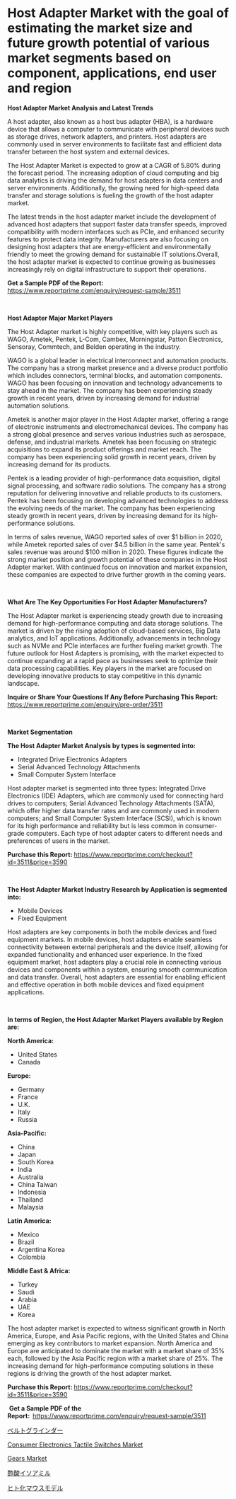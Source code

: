 <p><h1>Host Adapter Market with the goal of estimating the market size and future growth potential of various market segments based on component, applications, end user and region</h1></p><p><strong>Host Adapter Market Analysis and Latest Trends</strong></p>
<p><p>A host adapter, also known as a host bus adapter (HBA), is a hardware device that allows a computer to communicate with peripheral devices such as storage drives, network adapters, and printers. Host adapters are commonly used in server environments to facilitate fast and efficient data transfer between the host system and external devices.</p><p>The Host Adapter Market is expected to grow at a CAGR of 5.80% during the forecast period. The increasing adoption of cloud computing and big data analytics is driving the demand for host adapters in data centers and server environments. Additionally, the growing need for high-speed data transfer and storage solutions is fueling the growth of the host adapter market.</p><p>The latest trends in the host adapter market include the development of advanced host adapters that support faster data transfer speeds, improved compatibility with modern interfaces such as PCIe, and enhanced security features to protect data integrity. Manufacturers are also focusing on designing host adapters that are energy-efficient and environmentally friendly to meet the growing demand for sustainable IT solutions.Overall, the host adapter market is expected to continue growing as businesses increasingly rely on digital infrastructure to support their operations.</p></p>
<p><strong>Get a Sample PDF of the Report:&nbsp;</strong> <a href="https://www.reportprime.com/enquiry/request-sample/3511">https://www.reportprime.com/enquiry/request-sample/3511</a></p>
<p>&nbsp;</p>
<p><strong>Host Adapter Major Market Players</strong></p>
<p><p>The Host Adapter market is highly competitive, with key players such as WAGO, Ametek, Pentek, L-Com, Cambex, Morningstar, Patton Electronics, Sensoray, Commtech, and Belden operating in the industry.</p><p>WAGO is a global leader in electrical interconnect and automation products. The company has a strong market presence and a diverse product portfolio which includes connectors, terminal blocks, and automation components. WAGO has been focusing on innovation and technology advancements to stay ahead in the market. The company has been experiencing steady growth in recent years, driven by increasing demand for industrial automation solutions.</p><p>Ametek is another major player in the Host Adapter market, offering a range of electronic instruments and electromechanical devices. The company has a strong global presence and serves various industries such as aerospace, defense, and industrial markets. Ametek has been focusing on strategic acquisitions to expand its product offerings and market reach. The company has been experiencing solid growth in recent years, driven by increasing demand for its products.</p><p>Pentek is a leading provider of high-performance data acquisition, digital signal processing, and software radio solutions. The company has a strong reputation for delivering innovative and reliable products to its customers. Pentek has been focusing on developing advanced technologies to address the evolving needs of the market. The company has been experiencing steady growth in recent years, driven by increasing demand for its high-performance solutions.</p><p>In terms of sales revenue, WAGO reported sales of over $1 billion in 2020, while Ametek reported sales of over $4.5 billion in the same year. Pentek's sales revenue was around $100 million in 2020. These figures indicate the strong market position and growth potential of these companies in the Host Adapter market. With continued focus on innovation and market expansion, these companies are expected to drive further growth in the coming years.</p></p>
<p>&nbsp;</p>
<p><strong>What Are The Key Opportunities For Host Adapter Manufacturers?</strong></p>
<p><p>The Host Adapter market is experiencing steady growth due to increasing demand for high-performance computing and data storage solutions. The market is driven by the rising adoption of cloud-based services, Big Data analytics, and IoT applications. Additionally, advancements in technology such as NVMe and PCIe interfaces are further fueling market growth. The future outlook for Host Adapters is promising, with the market expected to continue expanding at a rapid pace as businesses seek to optimize their data processing capabilities. Key players in the market are focused on developing innovative products to stay competitive in this dynamic landscape.</p></p>
<p><strong>Inquire or Share Your Questions If Any Before Purchasing This Report:</strong> <a href="https://www.reportprime.com/enquiry/pre-order/3511">https://www.reportprime.com/enquiry/pre-order/3511</a></p>
<p>&nbsp;</p>
<p><strong>Market Segmentation</strong></p>
<p><strong>The Host Adapter Market Analysis by types is segmented into:</strong></p>
<p><ul><li>Integrated Drive Electronics Adapters</li><li>Serial Advanced Technology Attachments</li><li>Small Computer System Interface</li></ul></p>
<p><p>Host adapter market is segmented into three types: Integrated Drive Electronics (IDE) Adapters, which are commonly used for connecting hard drives to computers; Serial Advanced Technology Attachments (SATA), which offer higher data transfer rates and are commonly used in modern computers; and Small Computer System Interface (SCSI), which is known for its high performance and reliability but is less common in consumer-grade computers. Each type of host adapter caters to different needs and preferences of users in the market.</p></p>
<p><strong>Purchase this Report:&nbsp;</strong><a href="https://www.reportprime.com/checkout?id=3511&price=3590">https://www.reportprime.com/checkout?id=3511&price=3590</a></p>
<p>&nbsp;</p>
<p><strong>The Host Adapter Market Industry Research by Application is segmented into:</strong></p>
<p><ul><li>Mobile Devices</li><li>Fixed Equipment</li></ul></p>
<p><p>Host adapters are key components in both the mobile devices and fixed equipment markets. In mobile devices, host adapters enable seamless connectivity between external peripherals and the device itself, allowing for expanded functionality and enhanced user experience. In the fixed equipment market, host adapters play a crucial role in connecting various devices and components within a system, ensuring smooth communication and data transfer. Overall, host adapters are essential for enabling efficient and effective operation in both mobile devices and fixed equipment applications.</p></p>
<p>&nbsp;</p>
<p><strong>In terms of Region, the Host Adapter Market Players available by Region are:</strong></p>
<p>
    <p> <strong> North America: </strong>
        <ul>
            <li>United States</li>
            <li>Canada</li>
        </ul>
        </p> 
    <p> <strong> Europe: </strong>
        <ul>
            <li>Germany</li>
            <li>France</li>
            <li>U.K.</li>
            <li>Italy</li>
            <li>Russia</li>
        </ul>
        </p> 
    <p> <strong> Asia-Pacific: </strong>
        <ul>
            <li>China</li>
            <li>Japan</li>
            <li>South Korea</li>
            <li>India</li>
            <li>Australia</li>
            <li>China Taiwan</li>
            <li>Indonesia</li>
            <li>Thailand</li>
            <li>Malaysia</li>
        </ul>
        </p> 
    <p> <strong> Latin America: </strong>
        <ul>
            <li>Mexico</li>
            <li>Brazil</li>
            <li>Argentina Korea</li>
            <li>Colombia</li>
        </ul>
        </p> 
    <p> <strong> Middle East & Africa: </strong>
        <ul>
            <li>Turkey</li>
            <li>Saudi</li>
            <li>Arabia</li>
            <li>UAE</li>
            <li>Korea</li>
        </ul>
    </p>
    </p>
<p><p>The host adapter market is expected to witness significant growth in North America, Europe, and Asia Pacific regions, with the United States and China emerging as key contributors to market expansion. North America and Europe are anticipated to dominate the market with a market share of 35% each, followed by the Asia Pacific region with a market share of 25%. The increasing demand for high-performance computing solutions in these regions is driving the growth of the host adapter market.</p></p>
<p><strong>Purchase this Report: </strong><a href="https://www.reportprime.com/checkout?id=3511&price=3590">https://www.reportprime.com/checkout?id=3511&price=3590</a></p>
<p>&nbsp;<strong>Get a Sample PDF of the Report:&nbsp;&nbsp;</strong><a href="https://www.reportprime.com/enquiry/request-sample/3511">https://www.reportprime.com/enquiry/request-sample/3511</a></p>
<p><strong></strong></p>
<p><p><a href="https://medium.com/@alenaieme/%E3%83%99%E3%83%AB%E3%83%88%E3%82%B0%E3%83%A9%E3%82%A4%E3%83%B3%E3%83%80%E3%83%BC%E5%B8%82%E5%A0%B4-2031%E5%B9%B4%E3%81%BE%E3%81%A7%E3%81%AE%E3%83%88%E3%83%AC%E3%83%B3%E3%83%89-%E4%BA%88%E6%B8%AC-%E7%AB%B6%E4%BA%89%E5%88%86%E6%9E%90-f55f6cc09f7c">ベルトグラインダー</a></p><p><a href="https://github.com/fiixsa/Market-Research-Report-List-2/blob/main/consumer-electronics-tactile-switches-market.md">Consumer Electronics Tactile Switches Market</a></p><p><a href="https://issuu.com/reportprime-2/docs/gears-market-size-2030.pptx">Gears Market</a></p><p><a href="https://medium.com/@lindakreitz2023/%E3%82%A4%E3%82%BD%E3%82%A2%E3%83%9F%E3%83%AB%E3%82%A2%E3%82%BB%E3%83%86%E3%83%BC%E3%83%88%E5%B8%82%E5%A0%B4%E8%A6%8F%E6%A8%A1-%E5%B8%82%E5%A0%B4%E3%81%AE%E8%A6%8B%E9%80%9A%E3%81%97%E3%81%A8%E5%B8%82%E5%A0%B4%E4%BA%88%E6%B8%AC-2024%E5%B9%B4%E3%81%8B%E3%82%892031%E5%B9%B4-4cb5cf281f4d">酢酸イソアミル</a></p><p><a href="https://github.com/bucuel854722/Market-Research-Report-List-1/blob/main/977748014409.md">ヒト化マウスモデル</a></p></p>